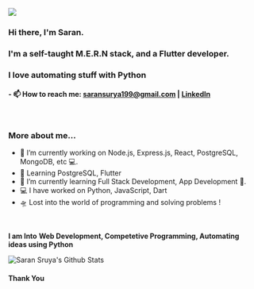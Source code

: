 ![](https://komarev.com/ghpvc/?username=saran-surya)

### Hi there, I'm Saran.
### I'm a self-taught M.E.R.N stack, and a Flutter developer.
### I love automating stuff with Python


#### - 📫 How to reach me: saransurya199@gmail.com | [LinkedIn](https://www.linkedin.com/in/saransurya/)

<br />

### More about me...

- 🔭 I’m currently working on Node.js, Express.js, React, PostgreSQL, MongoDB, etc 💻.
- 🥀 Learning PostgreSQL, Flutter
- 🌱 I’m currently learning Full Stack Development, App Development 🚀.
- 💻 I have worked on Python, JavaScript, Dart
- 🛸 Lost into the world of programming and solving problems !
<br/>

**I am Into**
**Web Development, Competetive Programming, Automating ideas using Python**
<br />


![Saran Sruya's Github Stats](https://github-readme-stats.vercel.app/api?username=saran-surya&show_icons=true&title_color=fff&icon_color=79ff97&text_color=9f9f9f&bg_color=151515)

#### Thank You
